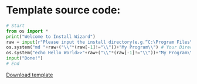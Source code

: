 # Template source code:
```python
# Start
from os import *
print("Welcome to Install Wizard")
raw = input(r"Please input the install directory(e.g.“C:\Program Files\”):") # Choose install directory
os.system("md "+raw+("\\"*(raw[-1]!="\\"))+"My Program\\") # Your Directory(Directories)
os.system("echo Hello World>>"+raw+("\\"*(raw[-1]!="\\"))+"My Program\\MyFile.txt") # Your Files
input("Done!")
# End
```
<a href="https://144881-studios.github.io/installer-template/python/installer.py" download="installer.py">Download template</a>
